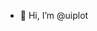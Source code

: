- 👋 Hi, I’m @uiplot


<!---
uiuiqkjn/uiuiqkjn is a ✨ special ✨ repository because its `README.md` (this file) appears on your GitHub profile.
You can click the Preview link to take a look at your changes.
--->
